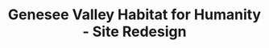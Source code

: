---
layout: default
title: Genesee Valley Habitat for Humanity - Site Redesign
desc: Group of software developers including myself were contracted to redesign the unattractive and dysfunctional website belonging to the Genesee Valley, NY Chapter of the Habitat for Humanity Organization.
source: http://geneseevalleyhabitat.com/
category: real-world-work
---